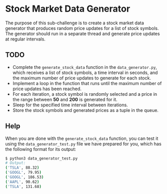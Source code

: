 # Stock Market Data Generator

The purpose of this sub-challenge is to create a stock market data generator that produces random price updates for a list of stock symbols. The generator should run in a separate thread and generate price updates at regular intervals.

## TODO

- Complete the `generate_stock_data` function in the `data_generator.py`, which receives a list of stock symbols, a time interval in seconds, and the maximum number of price updates to generate for each stock.
- Implement a loop in the function that runs until the maximum number of price updates has been reached.
- For each iteration, a stock symbol is randomly selected and a price in the range between **50** and **200** is generated for it.
- Sleep for the specified time interval between iterations.
- Store the stock symbols and generated prices as a tuple in the queue.

## Help

When you are done with the `generate_stock_data` function, you can test it using the `data_generator_test.py` file we have prepared for you, which has the following format for its output:

``` zsh
$ python3 data_generator_test.py
# Output:
('TSLA', 88.32)
('GOOGL', 79.95)
('GOOGL', 186.53)
('AAPL', 90.62)
('TSLA', 131.68)
```
